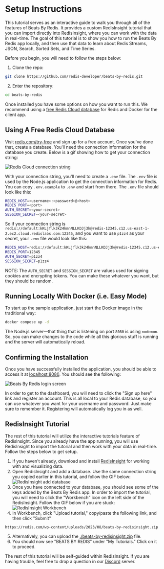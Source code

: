 # Setup Instructions

This tutorial serves as an interactive guide to walk you through all of the features of Beats By Redis. It provides a custom RedisInsight tutorial that you can import directly into RedisInsight, where you can work with the data in real-time. The goal of this tutorial is to show you how to run the Beats By Redis app locally, and then use that data to learn about Redis Streams, JSON, Search, Sorted Sets, and Time Series.

Before you begin, you will need to follow the steps below:

1. Clone the repo:

```bash
git clone https://github.com/redis-developer/beats-by-redis.git
```

2. Enter the repository:

```bash
cd beats-by-redis
```

Once installed you have some options on how you want to run this. We recommend using a [free Redis Cloud database](https://redis.com/try-free) for Redis and Docker for the client app.

## Using A Free Redis Cloud Database

Visit [redis.com/try-free](https://redis.com/try-free) and sign up for a free account. Once you've done that, create a database. You'll need the connection information for the database you create. Below is a gif showing how to get your connection string:

![Redis Cloud connection string](redis-cloud-connection-string.gif)

With your connection string, you'll need to create a `.env` file. The `.env` file is used by the Node.js application to get the connection information for Redis. You can copy `.env.example` to `.env` and start from there. The `.env` file should look like this:

```bash
REDIS_HOST=<username>:<password>@<host>
REDIS_PORT=<port>
AUTH_SECRET=<your-secret>
SESSION_SECRET=<your-secret>
```

So if your connection string is `redis://default:kKLjflk3k24kmnNLLKDJj3k@redis-12345.c12.us-east-1-2.ec2.cloud.redislabs.com:12345`, and you want to use `p1zz4` as your secret, your `.env` file would look like this:

```bash
REDIS_HOST=redis://default:kKLjflk3k24kmnNLLKDJj3k@redis-12345.c12.us-east-1-2.ec2.cloud.redislabs.com
REDIS_PORT=12345
AUTH_SECRET=p1zz4
SESSION_SECRET=p1zz4
```

NOTE: The `AUTH_SECRET` and `SESSION_SECRET` are values used for signing cookies and encrypting tokens. You can make these whatever you want, but they should be random.

## Running Locally With Docker (i.e. Easy Mode)

To start up the sample application, just start the Docker image in the traditional way:

```bash
docker compose up -d
```

The Node.js server—that thing that is listening on port `8080` is using `nodemon`. So, you can make changes to the code while all this glorious stuff is running and the server will automatically reload.

## Confirming the Installation

Once you have successfully installed the application, you should be able to access it at [localhost:8080](http://localhost:8080). You should see the following:

![Beats By Redis login screen](login-screen.png)

In order to get to the dashboard, you will need to click the "Sign up here" link and register an account. This is all local to your Redis database, so you can use whatever you want for your username and password. Just make sure to remember it. Registering will automatically log you in as well.

## RedisInsight Tutorial

The rest of this tutorial will utilize the interactive tutorials feature of RedisInsight. Since you already have the app running, you will use RedisInsight to import the tutorial and then work with your data in real-time. Follow the steps below to get setup.

1. If you haven't already, download and install [RedisInsight](https://redis.com/redisinsight/) for working with and visualizing data.
2. Open RedisInsight and add a database. Use the same connection string you copied earlier in this tutorial, and follow the GIF below:
   ![RedisInsight add database](redisinsight-add-database.gif)
3. Once you have connected to your database, you should see some of the keys added by the Beats By Redis app. In order to import the tutorial, you will need to click the "Workbench" icon on the left side of the RedisInsight. Follow the GIF below if you are stuck:
   ![RedisInsight Workbench](workbench-custom-tutorial.gif)
4. In Workbench, click "Upload tutorial," copy/paste the following link, and then click "Submit"

```
https://redis.com/wp-content/uploads/2023/08/beats-by-redisinsight.zip
```

5. Alternatively, you can upload the [./beats-by-redisinsight.zip](./beats-by-redisinsight.zip) file.
6. You should now see "BEATS BY REDIS" under "My Tutorials." Click on it to proceed.

The rest of this tutorial will be self-guided within RedisInsight. If you are having trouble, feel free to drop a question in our [Discord](https://discord.gg/redis) server.
